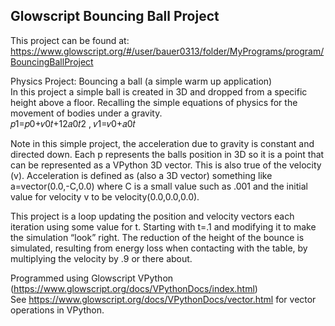 ## Glowscript Bouncing Ball Project  
This project can be found at: https://www.glowscript.org/#/user/bauer0313/folder/MyPrograms/program/BouncingBallProject

Physics Project: Bouncing a ball (a simple warm up application)  
In this project a simple ball is created in 3D and dropped from a specific height above a floor. Recalling the simple equations of physics for the movement of bodies under a gravity.  
𝑝1=𝑝0+𝑣0𝑡+12𝑎0𝑡2 , 𝑣1=𝑣0+𝑎0𝑡  

Note in this simple project, the acceleration due to gravity is constant and directed down. Each p represents the balls position in 3D so it is a point that can be represented as a VPython 3D vector. This is also true of the velocity (v). Acceleration is defined as (also a 3D vector) something like a=vector(0.0,-C,0.0) where C is a small value such as .001 and the initial value for velocity v to be velocity(0.0,0.0,0.0).  

This project is a loop updating the position and velocity vectors each iteration using some value for t. Starting with t=.1 and modifying it to make the simulation “look” right. The reduction of the height of the bounce is simulated, resulting from energy loss when contacting with the table, by multiplying the velocity by .9 or there about. 

Programmed using Glowscript VPython (https://www.glowscript.org/docs/VPythonDocs/index.html)  
See https://www.glowscript.org/docs/VPythonDocs/vector.html for vector operations in VPython.
